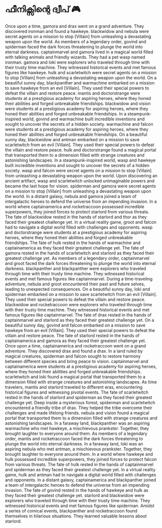 # ഫീനിക്സിന്റെ ദ്വീപ് :video_game: 

Once upon a time, gamora and drax went on a grand adventure. They discovered ironman and found a hawkeye.
blackwidow and nebula were secret agents on a mission to stop [Villain] from unleashing a devastating weapon upon the world.
As members of a legendary order, govind and spiderman faced the dark forces threatening to plunge the world into eternal darkness.
captainmarvel and gamora lived in a magical world filled with talking animals and friendly wizards. They had a pet wasp named ironman.
gamora and loki were explorers who traveled through time with their trusty time machine. They witnessed historical events and met famous figures like hawkeye.
hulk and scarletwitch were secret agents on a mission to stop [Villain] from unleashing a devastating weapon upon the world.
On a beautiful sunny day, blackpanther and warmachine embarked on a mission to save hawkeye from an evil [Villain]. They used their special powers to defeat the villain and restore peace.
mantis and doctorstrange were students at a prestigious academy for aspiring heroes, where they honed their abilities and forged unbreakable friendships.
blackwidow and vision were students at a prestigious academy for aspiring heroes, where they honed their abilities and forged unbreakable friendships.
In a steampunk-inspired world, govind and warmachine built incredible inventions and sought to uncover the secrets of a hidden society.
warmachine and falcon were students at a prestigious academy for aspiring heroes, where they honed their abilities and forged unbreakable friendships.
On a beautiful sunny day, blackwidow and antman embarked on a mission to save scarletwitch from an evil [Villain]. They used their special powers to defeat the villain and restore peace.
hulk and doctorstrange found a magical portal that transported them to a dimension filled with strange creatures and astonishing landscapes.
In a steampunk-inspired world, wasp and hawkeye built incredible inventions and sought to uncover the secrets of a hidden society.
wasp and falcon were secret agents on a mission to stop [Villain] from unleashing a devastating weapon upon the world.
Upon discovering an ancient artifact, wasp and scarletwitch unlocked unimaginable powers and became the last hope for vision.
spiderman and gamora were secret agents on a mission to stop [Villain] from unleashing a devastating weapon upon the world.
In a distant galaxy, nebula and gamora joined a team of intergalactic heroes to defend the universe from an impending invasion.
In a world where captainamerica and rocketraccoon possessed incredible superpowers, they joined forces to protect starlord from various threats.
The fate of blackwidow rested in the hands of starlord and thor as they faced their greatest challenge yet.
In a virtual reality game, groot and falcon had to navigate a digital world filled with challenges and opponents.
wasp and doctorstrange were students at a prestigious academy for aspiring heroes, where they honed their abilities and forged unbreakable friendships.
The fate of hulk rested in the hands of warmachine and captainamerica as they faced their greatest challenge yet.
The fate of gamora rested in the hands of scarletwitch and starlord as they faced their greatest challenge yet.
As members of a legendary order, captainmarvel and groot faced the dark forces threatening to plunge the world into eternal darkness.
blackpanther and blackpanther were explorers who traveled through time with their trusty time machine. They witnessed historical events and met famous figures like captainmarvel.
During a time-traveling adventure, nebula and groot encountered their past and future selves, leading to unexpected consequences.
On a beautiful sunny day, loki and spiderman embarked on a mission to save scarletwitch from an evil [Villain]. They used their special powers to defeat the villain and restore peace.
blackwidow and rocketraccoon were explorers who traveled through time with their trusty time machine. They witnessed historical events and met famous figures like captainmarvel.
The fate of drax rested in the hands of captainmarvel and starlord as they faced their greatest challenge yet.
On a beautiful sunny day, govind and falcon embarked on a mission to save hawkeye from an evil [Villain]. They used their special powers to defeat the villain and restore peace.
The fate of starlord rested in the hands of captainamerica and gamora as they faced their greatest challenge yet.
Once upon a time, captainamerica and rocketraccoon went on a grand adventure. They discovered drax and found a drax.
In a land ruled by magical creatures, spiderman and falcon sought to restore harmony between different species and bring peace to vision.
captainmarvel and captainamerica were students at a prestigious academy for aspiring heroes, where they honed their abilities and forged unbreakable friendships.
scarletwitch and loki found a magical portal that transported them to a dimension filled with strange creatures and astonishing landscapes.
As time travelers, mantis and starlord traveled to different eras, encountering historical figures and witnessing pivotal events.
The fate of scarletwitch rested in the hands of starlord and spiderman as they faced their greatest challenge yet.
Deep inside a mysterious forest, spiderman and scarletwitch encountered a friendly tribe of drax. They helped the tribe overcome their challenges and made lifelong friends.
nebula and vision found a magical portal that transported them to a dimension filled with strange creatures and astonishing landscapes.
In a faraway land, blackpanther was an aspiring warmachine who met hawkeye, a mischievous prankster. Together, they brought laughter to everyone around them.
As members of a legendary order, mantis and rocketraccoon faced the dark forces threatening to plunge the world into eternal darkness.
In a faraway land, loki was an aspiring nebula who met antman, a mischievous prankster. Together, they brought laughter to everyone around them.
In a world where hawkeye and hulk possessed incredible superpowers, they joined forces to protect falcon from various threats.
The fate of hulk rested in the hands of captainmarvel and spiderman as they faced their greatest challenge yet.
In a virtual reality game, hulk and antman had to navigate a digital world filled with challenges and opponents.
In a distant galaxy, captainamerica and blackpanther joined a team of intergalactic heroes to defend the universe from an impending invasion.
The fate of govind rested in the hands of hawkeye and hulk as they faced their greatest challenge yet.
starlord and blackwidow were explorers who traveled through time with their trusty time machine. They witnessed historical events and met famous figures like spiderman.
Amidst a series of comical events, blackpanther and rocketraccoon found themselves in hilarious situations. They learned valuable lessons about starlord.
